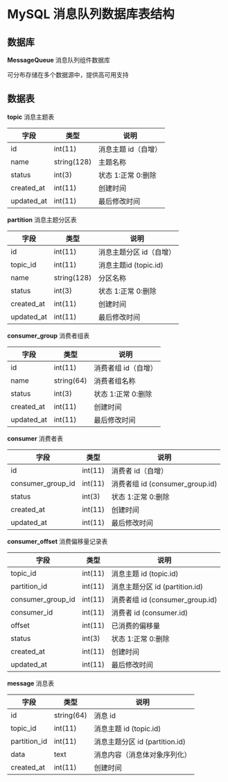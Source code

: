# MySQL 消息队列数据库表结构

## 数据库

**MessageQueue** 消息队列组件数据库

可分布存储在多个数据源中，提供高可用支持

## 数据表

**topic** 消息主题表

字段 | 类型 | 说明
--|--|--
id | int(11) | 消息主题 id（自增）
name | string(128) | 主题名称
status | int(3) | 状态 1:正常 0:删除
created_at | int(11) | 创建时间
updated_at | int(11) | 最后修改时间

**partition** 消息主题分区表

字段 | 类型 | 说明
--|--|--
id | int(11) | 消息主题分区 id（自增）
topic_id | int(11) | 消息主题id (topic.id)
name | string(128) | 分区名称
status | int(3) | 状态 1:正常 0:删除
created_at | int(11) | 创建时间
updated_at | int(11) | 最后修改时间

**consumer_group** 消费者组表

字段 | 类型 | 说明
--|--|--
id | int(11) | 消费者组 id（自增）
name | string(64) | 消费者组名称
status | int(3) | 状态 1:正常 0:删除
created_at | int(11) | 创建时间
updated_at | int(11) | 最后修改时间

**consumer** 消费者表

字段 | 类型 | 说明
--|--|--
id | int(11) | 消费者 id（自增）
consumer_group_id | int(11) | 消费者组 id (consumer_group.id)
status | int(3) | 状态 1:正常 0:删除
created_at | int(11) | 创建时间
updated_at | int(11) | 最后修改时间

**consumer_offset** 消费偏移量记录表

字段 | 类型 | 说明
--|--|--
topic_id | int(11) | 消息主题 id (topic.id)
partition_id | int(11) | 消息主题分区 id (partition.id)
consumer_group_id | int(11) | 消费者组 id (consumer_group.id)
consumer_id | int(11) | 消费者 id (consumer.id)
offset | int(11) | 已消费的偏移量
status | int(3) | 状态 1:正常 0:删除
created_at | int(11) | 创建时间
updated_at | int(11) | 最后修改时间

**message** 消息表

字段 | 类型 | 说明
--|--|--
id | string(64) | 消息 id
topic_id | int(11) | 消息主题 id (topic.id)
partition_id | int(11) | 消息主题分区 id (partition.id)
data | text | 消息内容（消息体对象序列化）
created_at | int(11) | 创建时间
